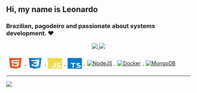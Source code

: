## Hi, my name is Leonardo

### Brazilian, pagodeiro and passionate about systems development. ❤️

<div align="center">
  <a href="https://github.com/leoavelino7">
  <img height="180em" src="https://github-readme-stats.vercel.app/api?username=leoavelino7&show_icons=true&theme=dark&include_all_commits=true&count_private=true"/>
  <img height="180em" src="https://github-readme-stats.vercel.app/api/top-langs/?username=leoavelino7&layout=compact&langs_count=7&theme=dark"/>
</div>
<div style="display: inline_block"><br>
  <img style="margin: 5px" align="center" alt="HTML 5" height="30" width="40" src="https://raw.githubusercontent.com/devicons/devicon/master/icons/html5/html5-original.svg">
  <img style="margin: 5px" align="center" alt="CSS 3" height="30" width="40" src="https://raw.githubusercontent.com/devicons/devicon/master/icons/css3/css3-original.svg">
  <img style="margin: 5px" align="center" alt="JavaScript" height="30" width="40" src="https://raw.githubusercontent.com/devicons/devicon/master/icons/javascript/javascript-plain.svg">
  <img style="margin: 5px" align="center" alt="Typescript" height="30" width="40" src="https://raw.githubusercontent.com/devicons/devicon/master/icons/typescript/typescript-plain.svg">
  <img style="margin: 5px" align="center" alt="NodeJS" height="30" width="40" src="https://cdn.jsdelivr.net/gh/devicons/devicon/icons/nodejs/nodejs-original-wordmark.svg" />
  <img style="margin: 5px" align="center" alt="Docker" height="30" width="40"  src="https://cdn.jsdelivr.net/gh/devicons/devicon/icons/docker/docker-original-wordmark.svg" />
  <img style="margin: 5px" align="center" alt="MongoDB" height="30" width="40" src="https://cdn.jsdelivr.net/gh/devicons/devicon/icons/mongodb/mongodb-original-wordmark.svg" />
</div>
  
 _____
<div>
  <a href="https://www.linkedin.com/in/leonardoavelino" target="_blank"><img src="https://img.shields.io/badge/-LinkedIn-%230077B5?style=for-the-badge&logo=linkedin&logoColor=white" target="_blank"></a> &nbsp;

</div>
